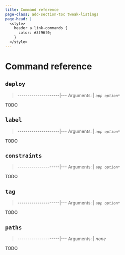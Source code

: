 ```yaml
---
title: Command reference
page-class: add-section-toc tweak-listings
page-head: |
  <style>
    header a.link-commands {
      color: #3f96f0;
    }
  </style>
---
```



Command reference
=================


`deploy`
--------

> ---------------------|---
> Arguments:           | _`app option*`_

TODO


`label`
-----------

> ---------------------|---
> Arguments:           | _`app option*`_

TODO


`constraints`
-------------

> ---------------------|---
> Arguments:           | _`app option*`_

TODO


`tag`
-----

> ---------------------|---
> Arguments:           | _`app option*`_

TODO


`paths`
-------

> ---------------------|---
> Arguments:           | _none_

TODO
